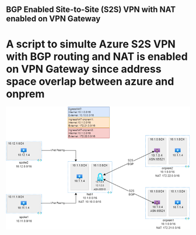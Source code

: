 ## BGP Enabled Site-to-Site (S2S) VPN with NAT enabled on VPN Gateway
# A script to simulte Azure S2S VPN with BGP routing and NAT is enabled on VPN Gateway since address space overlap between azure and onprem

![s2s-nat-bgp-vpngw.png](/s2s-nat-bgp-vpn-gateway/s2s-nat-bgp-vpngw.png)

